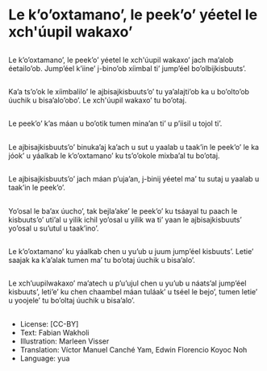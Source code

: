 # Le k’o’oxtamano’, le peek’o’ yéetel le xch'úupil wakaxo’

##
Le k’o’oxtamano’, le peek’o’ yéetel le xch'úupil wakaxo’ jach ma’alob éetailo’ob. Jump’éel k’iine’ j-bino’ob xíimbal ti’ jump’éel bo’olbijkisbuuts’.

##
Ka’a ts’o’ok le xíimbalilo’ le ajbisajkisbuuts’o’ tu ya’alajti’ob ka u bo’olto’ob úuchik u bisa’alo’obo’. Le xch'úupil wakaxo’ tu bo’otaj.

##
Le peek’o’ k’as máan u bo’otik tumen mina’an ti’ u p’iisil u tojol ti’.

##
Le ajbisajkisbuuts’o’ binuka’aj ka’ach u sut u yaalab u taak’in le peek’o’ le ka jóok’ u yáalkab le k’o’oxtamano’ ku ts’o’okole mixba’al tu bo’otaj.

##
Le ajbisajkisbuuts’o’ jach máan p’uja’an, j-binij yéetel ma’ tu sutaj u yaalab u taak’in le peek’o’.

##
Yo’osal le ba’ax úucho’, tak bejla’ake’ le peek’o’ ku tsáayal tu paach le kisbuuts’o’ uti’al u yilik ichil yo’osal u yilik wa ti’ yaan le ajbisajkisbuuts’ yo’osal u su’utul u taak’ino’.

##
Le k’o’oxtamano’ ku yáalkab chen u yu’ub u juum jump’éel kisbuuts’. Letie’ saajak ka k’a’alak tumen ma’ tu bo’otaj úuchik u bisa’alo’.

##
Le xch’uupilwakaxo’ ma’atech u p’u’ujul chen u yu’ub u náats’al jump’éel kisbuuts’, leti’e’ ku chen chaambel máan tuláak’ u tséel le bejo’, tumen letie’ u yoojele’ tu bo’oltaj úuchik u bisa’alo’.

##
* License: [CC-BY]
* Text: Fabian Wakholi
* Illustration: Marleen Visser
* Translation: Víctor Manuel Canché Yam, Edwin Florencio Koyoc Noh
* Language: yua
